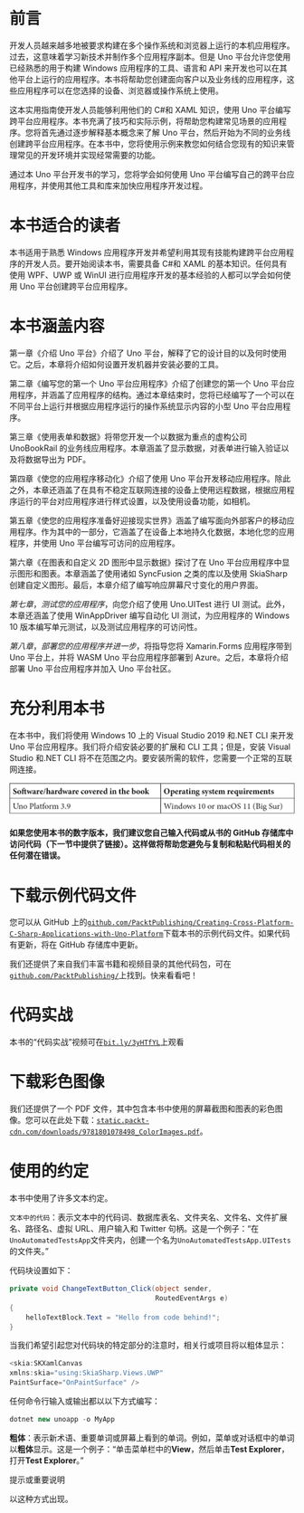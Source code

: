 # 前言

开发人员越来越多地被要求构建在多个操作系统和浏览器上运行的本机应用程序。过去，这意味着学习新技术并制作多个应用程序副本。但是 Uno 平台允许您使用已经熟悉的用于构建 Windows 应用程序的工具、语言和 API 来开发也可以在其他平台上运行的应用程序。本书将帮助您创建面向客户以及业务线的应用程序，这些应用程序可以在您选择的设备、浏览器或操作系统上使用。

这本实用指南使开发人员能够利用他们的 C#和 XAML 知识，使用 Uno 平台编写跨平台应用程序。本书充满了技巧和实际示例，将帮助您构建常见场景的应用程序。您将首先通过逐步解释基本概念来了解 Uno 平台，然后开始为不同的业务线创建跨平台应用程序。在本书中，您将使用示例来教您如何结合您现有的知识来管理常见的开发环境并实现经常需要的功能。

通过本 Uno 平台开发书的学习，您将学会如何使用 Uno 平台编写自己的跨平台应用程序，并使用其他工具和库来加快应用程序开发过程。

# 本书适合的读者

本书适用于熟悉 Windows 应用程序开发并希望利用其现有技能构建跨平台应用程序的开发人员。要开始阅读本书，需要具备 C#和 XAML 的基本知识。任何具有使用 WPF、UWP 或 WinUI 进行应用程序开发的基本经验的人都可以学会如何使用 Uno 平台创建跨平台应用程序。

# 本书涵盖内容

第一章《介绍 Uno 平台》介绍了 Uno 平台，解释了它的设计目的以及何时使用它。之后，本章将介绍如何设置开发机器并安装必要的工具。

第二章《编写您的第一个 Uno 平台应用程序》介绍了创建您的第一个 Uno 平台应用程序，并涵盖了应用程序的结构。通过本章结束时，您将已经编写了一个可以在不同平台上运行并根据应用程序运行的操作系统显示内容的小型 Uno 平台应用程序。

第三章《使用表单和数据》将带您开发一个以数据为重点的虚构公司 UnoBookRail 的业务线应用程序。本章涵盖了显示数据，对表单进行输入验证以及将数据导出为 PDF。

第四章《使您的应用程序移动化》介绍了使用 Uno 平台开发移动应用程序。除此之外，本章还涵盖了在具有不稳定互联网连接的设备上使用远程数据，根据应用程序运行的平台对应用程序进行样式设置，以及使用设备功能，如相机。

第五章《使您的应用程序准备好迎接现实世界》涵盖了编写面向外部客户的移动应用程序。作为其中的一部分，它涵盖了在设备上本地持久化数据，本地化您的应用程序，并使用 Uno 平台编写可访问的应用程序。

第六章《在图表和自定义 2D 图形中显示数据》探讨了在 Uno 平台应用程序中显示图形和图表。本章涵盖了使用诸如 SyncFusion 之类的库以及使用 SkiaSharp 创建自定义图形。最后，本章介绍了编写响应屏幕尺寸变化的用户界面。

*第七章*，*测试您的应用程序*，向您介绍了使用 Uno.UITest 进行 UI 测试。此外，本章还涵盖了使用 WinAppDriver 编写自动化 UI 测试，为应用程序的 Windows 10 版本编写单元测试，以及测试应用程序的可访问性。

*第八章*，*部署您的应用程序并进一步*，将指导您将 Xamarin.Forms 应用程序带到 Uno 平台上，并将 WASM Uno 平台应用程序部署到 Azure。之后，本章将介绍部署 Uno 平台应用程序并加入 Uno 平台社区。

# 充分利用本书

在本书中，我们将使用 Windows 10 上的 Visual Studio 2019 和.NET CLI 来开发 Uno 平台应用程序。我们将介绍安装必要的扩展和 CLI 工具；但是，安装 Visual Studio 和.NET CLI 将不在范围之内。要安装所需的软件，您需要一个正常的互联网连接。

![](img/B17132_Preface_Table_1.jpg)

**如果您使用本书的数字版本，我们建议您自己输入代码或从书的 GitHub 存储库中访问代码（下一节中提供了链接）。这样做将帮助您避免与复制和粘贴代码相关的任何潜在错误。**

# 下载示例代码文件

您可以从 GitHub 上的[`github.com/PacktPublishing/Creating-Cross-Platform-C-Sharp-Applications-with-Uno-Platform`](https://github.com/PacktPublishing/Creating-Cross-Platform-C-Sharp-Applications-with-Uno-Platform)下载本书的示例代码文件。如果代码有更新，将在 GitHub 存储库中更新。

我们还提供了来自我们丰富书籍和视频目录的其他代码包，可在[`github.com/PacktPublishing/`](https://github.com/PacktPublishing/)上找到。快来看看吧！

# 代码实战

本书的“代码实战”视频可在[`bit.ly/3yHTfYL`](https://bit.ly/3yHTfYL)上观看

# 下载彩色图像

我们还提供了一个 PDF 文件，其中包含本书中使用的屏幕截图和图表的彩色图像。您可以在此处下载：[`static.packt-cdn.com/downloads/9781801078498_ColorImages.pdf`](https://static.packt-cdn.com/downloads/9781801078498_ColorImages.pdf)。

# 使用的约定

本书中使用了许多文本约定。

`文本中的代码`：表示文本中的代码词、数据库表名、文件夹名、文件名、文件扩展名、路径名、虚拟 URL、用户输入和 Twitter 句柄。这是一个例子：“在`UnoAutomatedTestsApp`文件夹内，创建一个名为`UnoAutomatedTestsApp.UITests`的文件夹。”

代码块设置如下：

```cs
private void ChangeTextButton_Click(object sender,
                                    RoutedEventArgs e)
{
    helloTextBlock.Text = "Hello from code behind!";
}
```

当我们希望引起您对代码块的特定部分的注意时，相关行或项目将以粗体显示：

```cs
<skia:SKXamlCanvas 
xmlns:skia="using:SkiaSharp.Views.UWP" 
PaintSurface="OnPaintSurface" />
```

任何命令行输入或输出都以以下方式编写：

```cs
dotnet new unoapp -o MyApp
```

**粗体**：表示新术语、重要单词或屏幕上看到的单词。例如，菜单或对话框中的单词以**粗体**显示。这是一个例子：“单击菜单栏中的**View**，然后单击**Test Explorer**，打开**Test Explorer**。”

提示或重要说明

以这种方式出现。
